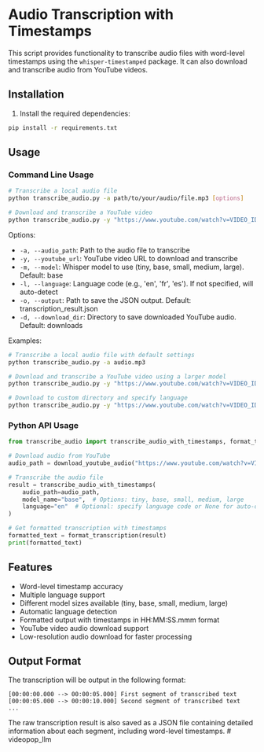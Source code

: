# Audio Transcription with Timestamps

This script provides functionality to transcribe audio files with word-level timestamps using the `whisper-timestamped` package. It can also download and transcribe audio from YouTube videos.

## Installation

1. Install the required dependencies:
```bash
pip install -r requirements.txt
```

## Usage

### Command Line Usage

```bash
# Transcribe a local audio file
python transcribe_audio.py -a path/to/your/audio/file.mp3 [options]

# Download and transcribe a YouTube video
python transcribe_audio.py -y "https://www.youtube.com/watch?v=VIDEO_ID" [options]
```

Options:
- `-a, --audio_path`: Path to the audio file to transcribe
- `-y, --youtube_url`: YouTube video URL to download and transcribe
- `-m, --model`: Whisper model to use (tiny, base, small, medium, large). Default: base
- `-l, --language`: Language code (e.g., 'en', 'fr', 'es'). If not specified, will auto-detect
- `-o, --output`: Path to save the JSON output. Default: transcription_result.json
- `-d, --download_dir`: Directory to save downloaded YouTube audio. Default: downloads

Examples:
```bash
# Transcribe a local audio file with default settings
python transcribe_audio.py -a audio.mp3

# Download and transcribe a YouTube video using a larger model
python transcribe_audio.py -y "https://www.youtube.com/watch?v=VIDEO_ID" -m large

# Download to custom directory and specify language
python transcribe_audio.py -y "https://www.youtube.com/watch?v=VIDEO_ID" -d my_downloads -l en
```

### Python API Usage

```python
from transcribe_audio import transcribe_audio_with_timestamps, format_transcription, download_youtube_audio

# Download audio from YouTube
audio_path = download_youtube_audio("https://www.youtube.com/watch?v=VIDEO_ID")

# Transcribe the audio file
result = transcribe_audio_with_timestamps(
    audio_path=audio_path,
    model_name="base",  # Options: tiny, base, small, medium, large
    language="en"  # Optional: specify language code or None for auto-detection
)

# Get formatted transcription with timestamps
formatted_text = format_transcription(result)
print(formatted_text)
```

## Features

- Word-level timestamp accuracy
- Multiple language support
- Different model sizes available (tiny, base, small, medium, large)
- Automatic language detection
- Formatted output with timestamps in HH:MM:SS.mmm format
- YouTube video audio download support
- Low-resolution audio download for faster processing

## Output Format

The transcription will be output in the following format:
```
[00:00:00.000 --> 00:00:05.000] First segment of transcribed text
[00:00:05.000 --> 00:00:10.000] Second segment of transcribed text
...
```

The raw transcription result is also saved as a JSON file containing detailed information about each segment, including word-level timestamps. #   v i d e o p o p _ l l m  
 